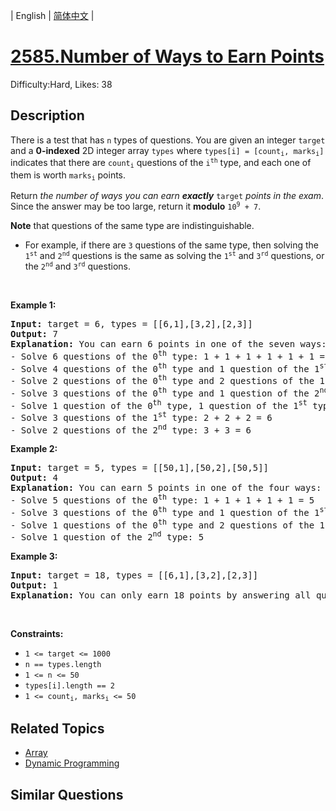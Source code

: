 
| English | [简体中文](problem_zh.md) |

# [2585.Number of Ways to Earn Points](https://leetcode.com/problems/number-of-ways-to-earn-points/)
Difficulty:Hard, Likes: 38

## Description

<p>There is a test that has <code>n</code> types of questions. You are given an integer <code>target</code> and a <strong>0-indexed</strong> 2D integer array <code>types</code> where <code>types[i] = [count<sub>i</sub>, marks<sub>i</sub>]</code> indicates that there are <code>count<sub>i</sub></code> questions of the <code>i<sup>th</sup></code> type, and each one of them is worth <code>marks<sub>i</sub></code> points.</p>

<ul>
</ul>

<p>Return <em>the number of ways you can earn <strong>exactly</strong> </em><code>target</code><em> points in the exam</em>. Since the answer may be too large, return it <strong>modulo</strong> <code>10<sup>9</sup> + 7</code>.</p>

<p><strong>Note</strong> that questions of the same type are indistinguishable.</p>

<ul>
	<li>For example, if there are <code>3</code> questions of the same type, then solving the <code>1<sup>st</sup></code> and <code>2<sup>nd</sup></code> questions is the same as solving the <code>1<sup>st</sup></code> and <code>3<sup>rd</sup></code> questions, or the <code>2<sup>nd</sup></code> and <code>3<sup>rd</sup></code> questions.</li>
</ul>

<p>&nbsp;</p>
<p><strong class="example">Example 1:</strong></p>

<pre>
<strong>Input:</strong> target = 6, types = [[6,1],[3,2],[2,3]]
<strong>Output:</strong> 7
<strong>Explanation:</strong> You can earn 6 points in one of the seven ways:
- Solve 6 questions of the 0<sup>th</sup> type: 1 + 1 + 1 + 1 + 1 + 1 = 6
- Solve 4 questions of the 0<sup>th</sup> type and 1 question of the 1<sup>st</sup> type: 1 + 1 + 1 + 1 + 2 = 6
- Solve 2 questions of the 0<sup>th</sup> type and 2 questions of the 1<sup>st</sup> type: 1 + 1 + 2 + 2 = 6
- Solve 3 questions of the 0<sup>th</sup> type and 1 question of the 2<sup>nd</sup> type: 1 + 1 + 1 + 3 = 6
- Solve 1 question of the 0<sup>th</sup> type, 1 question of the 1<sup>st</sup> type and 1 question of the 2<sup>nd</sup> type: 1 + 2 + 3 = 6
- Solve 3 questions of the 1<sup>st</sup> type: 2 + 2 + 2 = 6
- Solve 2 questions of the 2<sup>nd</sup> type: 3 + 3 = 6
</pre>

<p><strong class="example">Example 2:</strong></p>

<pre>
<strong>Input:</strong> target = 5, types = [[50,1],[50,2],[50,5]]
<strong>Output:</strong> 4
<strong>Explanation:</strong> You can earn 5 points in one of the four ways:
- Solve 5 questions of the 0<sup>th</sup> type: 1 + 1 + 1 + 1 + 1 = 5
- Solve 3 questions of the 0<sup>th</sup> type and 1 question of the 1<sup>st</sup> type: 1 + 1 + 1 + 2 = 5
- Solve 1 questions of the 0<sup>th</sup> type and 2 questions of the 1<sup>st</sup> type: 1 + 2 + 2 = 5
- Solve 1 question of the 2<sup>nd</sup> type: 5
</pre>

<p><strong class="example">Example 3:</strong></p>

<pre>
<strong>Input:</strong> target = 18, types = [[6,1],[3,2],[2,3]]
<strong>Output:</strong> 1
<strong>Explanation:</strong> You can only earn 18 points by answering all questions.
</pre>

<p>&nbsp;</p>
<p><strong>Constraints:</strong></p>

<ul>
	<li><code>1 &lt;= target &lt;= 1000</code></li>
	<li><code>n == types.length</code></li>
	<li><code>1 &lt;= n &lt;= 50</code></li>
	<li><code>types[i].length == 2</code></li>
	<li><code>1 &lt;= count<sub>i</sub>, marks<sub>i</sub> &lt;= 50</code></li>
</ul>


## Related Topics

- [Array](https://leetcode.com/tag/array/)
- [Dynamic Programming](https://leetcode.com/tag/dynamic-programming/)

## Similar Questions

